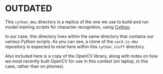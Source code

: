# OUTDATED

This `cython_dmz` directory is a replica of the one we use to build and run
model-training scripts for character recognition, using [Cython](http://cython.org).

In our case, this directory lives within the same directory that contains our
various Python scripts. As you can see, a clone of the `card.io-dmz` repository
is expected to exist here *within* this `cython_stuff` directory.

Also included here is a copy of the OpenCV library, along with notes on how we
most recently built OpenCV for use in this context (on laptop, in this case,
rather than on phones).
